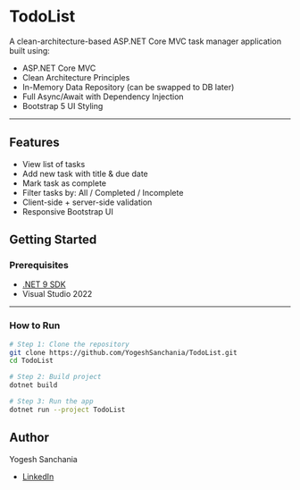 # TodoList

A clean-architecture-based ASP.NET Core MVC task manager application built using:

- ASP.NET Core MVC
- Clean Architecture Principles
- In-Memory Data Repository (can be swapped to DB later)
- Full Async/Await with Dependency Injection
- Bootstrap 5 UI Styling

---

## Features

- View list of tasks
- Add new task with title & due date
- Mark task as complete
- Filter tasks by: All / Completed / Incomplete
- Client-side + server-side validation
- Responsive Bootstrap UI



## Getting Started

### Prerequisites

- [.NET 9 SDK](https://dotnet.microsoft.com/en-us/download/dotnet/9.0)
- Visual Studio 2022

---

### How to Run

```bash
# Step 1: Clone the repository
git clone https://github.com/YogeshSanchania/TodoList.git
cd TodoList

# Step 2: Build project
dotnet build

# Step 3: Run the app
dotnet run --project TodoList
```

## Author
Yogesh Sanchania
- [LinkedIn](https://www.linkedin.com/in/yogesh-sanchania/)


